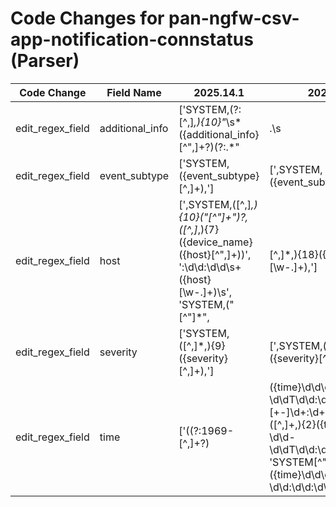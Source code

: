 # Code Changes for pan-ngfw-csv-app-notification-connstatus (Parser)

| Code Change | Field Name | 2025.14.1 | 2025.15.1 |
|-------------|------------|-----------|------------|
| edit_regex_field | additional_info | ['SYSTEM,(?:[^,]*,){10}"*\s*({additional_info}[^",]+?)(?:\.*"|\.\s|\.*,|\s(\d{1,3}\.){3}\d{1,3}:\d+)'] | [',SYSTEM,(?:[^,]*,){10}"*\s*({additional_info}[^",]+?)(?:\.*"|\.\s|\.*,|\s(\d{1,3}\.){3}\d{1,3}:\d+)'] |
| edit_regex_field | event_subtype | ['SYSTEM,({event_subtype}[^,]+),'] | [',SYSTEM,({event_subtype}[^,]+),'] |
| edit_regex_field | host | [',SYSTEM,([^,]*,){10}("[^"]+")?,([^,]*,){7}({device_name}({host}[^",]+))', ':\d\d:\d\d\s+({host}[\w\-\.]+)\s', 'SYSTEM,("[^"]*",|[^,]*,){18}({host}[\w\-\.]+),'] | [',SYSTEM,("[^"]*",|[^,]*,){18}({host}[\w\-\.]+),', ',SYSTEM,([^,]*,){10}("[^"]+")?,([^,]*,){7}({device_name}({host}[^",]+))', ':\d\d:\d\d\s+({host}[\w\-\.]+)\s'] |
| edit_regex_field | severity | ['SYSTEM,([^,]*,){9}({severity}[^,]+),'] | [',SYSTEM,([^,]*,){9}({severity}[^,]+),'] |
| edit_regex_field | time | ['((?:1969-[^,]+?)|({time}\d\d\d\d-\d\d-\d\dT\d\d:\d\d:\d\d\.\d+[\+-]\d+:\d+))', 'SYSTEM,([^,]+,){2}({time}\d\d\d\d-\d\d-\d\dT\d\d:\d\d:\d\d\.\d+Z),', 'SYSTEM[^"]+?({time}\d\d\d\d\/\d\d\/\d\d \d\d:\d\d:\d\d)'] | ['((?:1969-[^,]+?)|({time}\d\d\d\d-\d\d-\d\dT\d\d:\d\d:\d\d\.\d+[\+-]\d+:\d+))', ',SYSTEM,([^,]+,){2}({time}\d\d\d\d-\d\d-\d\dT\d\d:\d\d:\d\d\.\d+Z),', 'SYSTEM[^"]+?({time}\d\d\d\d\/\d\d\/\d\d \d\d:\d\d:\d\d)'] |